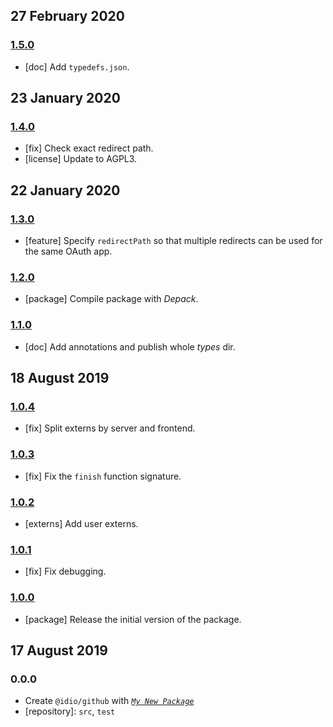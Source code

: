 ## 27 February 2020

### [1.5.0](https://github.com/idiocc/github/compare/v1.4.0...v1.5.0)

- [doc] Add `typedefs.json`.

## 23 January 2020

### [1.4.0](https://github.com/idiocc/github/compare/v1.3.0...v1.4.0)

- [fix] Check exact redirect path.
- [license] Update to AGPL3.

## 22 January 2020

### [1.3.0](https://github.com/idiocc/github/compare/v1.2.0...v1.3.0)

- [feature] Specify `redirectPath` so that multiple redirects can be used for the same OAuth app.

### [1.2.0](https://github.com/idiocc/github/compare/v1.1.0...v1.2.0)

- [package] Compile package with _Depack_.

### [1.1.0](https://github.com/idiocc/github/compare/v1.0.4...v1.1.0)

- [doc] Add annotations and publish whole _types_ dir.

## 18 August 2019

### [1.0.4](https://github.com/idiocc/github/compare/v1.0.3...v1.0.4)

- [fix] Split externs by server and frontend.

### [1.0.3](https://github.com/idiocc/github/compare/v1.0.2...v1.0.3)

- [fix] Fix the `finish` function signature.

### [1.0.2](https://github.com/idiocc/github/compare/v1.0.1...v1.0.2)

- [externs] Add user externs.

### [1.0.1](https://github.com/idiocc/github/compare/v1.0.0...v1.0.1)

- [fix] Fix debugging.

### [1.0.0](https://github.com/idiocc/github/compare/v0.0.0-pre...v1.0.0)

- [package] Release the initial version of the package.

## 17 August 2019

### 0.0.0

- Create `@idio/github` with _[`My New Package`](https://mnpjs.org)_
- [repository]: `src`, `test`